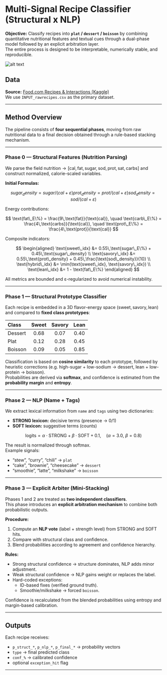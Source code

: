 #  Multi-Signal Recipe Classifier (Structural x NLP)

**Objective:** Classify recipes into **`plat` / `dessert` / `boisson`** by combining quantitative nutritional features and textual cues through a dual-phase model followed by an explicit arbitration layer.  
The entire process is designed to be interpretable, numerically stable, and reproducible.

![alt text](pic.png)



##  Data

**Source:** [Food.com Recipes & Interactions (Kaggle)](https://www.kaggle.com/datasets/shuyangli94/food-com-recipes-and-user-interactions?select=RAW_interactions.csv)  
We use `INPUT_rawrecipes.csv` as the primary dataset.

---

##  Method Overview

The pipeline consists of **four sequential phases**, moving from raw nutritional data to a final decision obtained through a rule-based stacking mechanism.

---

###  Phase 0 — Structural Features (Nutrition Parsing)

We parse the field $\text{nutrition} \rightarrow [\text{cal}, \text{fat}, \text{sugar}, \text{sod}, \text{prot}, \text{sat}, \text{carbs}]$
and construct normalized, calorie-scaled variables.

**Initial Formulas:**

$$
sugar_density = sugar / (cal + ε)
prot_density  = prot  / (cal + ε)
sod_density   = sod   / (cal + ε)
$$

Energy contributions:

$$
\text{fat\_E\%} = \frac{9\,\text{fat}}{\text{cal}}, \quad
\text{carb\_E\%} = \frac{4\,\text{carbs}}{\text{cal}}, \quad
\text{prot\_E\%} = \frac{4\,\text{prot}}{\text{cal}}
$$

Composite indicators:

$$
\begin{aligned}
\text{sweet\_idx} &= 0.55\,\text{sugar\_E\%} + 0.45\,\text{sugar\_density} \\
\text{savory\_idx} &= 0.55\,\text{prot\_density} + 0.45\,\frac{\text{sod\_density}}{10} \\
\text{hybrid\_idx} &= \min(\text{sweet\_idx}, \text{savory\_idx}) \\
\text{lean\_idx} &= 1 - \text{fat\_E\%}
\end{aligned}
$$

All metrics are bounded and ε-regularized to avoid numerical instability.

---

###  Phase 1 — Structural Prototype Classifier

Each recipe is embedded in a 3D flavor-energy space $(\text{sweet}, \text{savory}, \text{lean})$  
and compared to **fixed class prototypes**:

| Class | Sweet | Savory | Lean |
|:------|:------:|:------:|:----:|
| Dessert | 0.68 | 0.07 | 0.40 |
| Plat | 0.12 | 0.28 | 0.45 |
| Boisson | 0.09 | 0.05 | 0.85 |

Classification is based on **cosine similarity** to each prototype, followed by heuristic corrections (e.g. high-sugar + low-sodium → dessert, lean + low-protein → boisson).  
Probabilities are derived via **softmax**, and confidence is estimated from the **probability margin** and **entropy**.

---

###  Phase 2 — NLP (Name + Tags)

We extract lexical information from `name` and `tags` using two dictionaries:
- **STRONG lexicon:** decisive terms (presence → 0/1)
- **SOFT lexicon:** suggestive terms (counts)

$$
\text{logits} = \alpha \cdot \text{STRONG} + \beta \cdot \text{SOFT} + 0.1, 
\quad (\alpha=3.0,\ \beta=0.8)
$$

The result is normalized through softmax.  
Example signals:  
- “stew”, “curry”, “chili” → `plat`  
- “cake”, “brownie”, “cheesecake” → `dessert`  
- “smoothie”, “latte”, “milkshake” → `boisson`

---

###  Phase 3 — Explicit Arbiter (Mini-Stacking)

Phases 1 and 2 are treated as **two independent classifiers**.  
This phase introduces an **explicit arbitration mechanism** to combine both probabilistic outputs.

**Procedure:**
1. Compute an **NLP vote** (label + strength level) from STRONG and SOFT hits.  
2. Compare with structural class and confidence.  
3. Blend probabilities according to agreement and confidence hierarchy.

**Rules:**
- Strong structural confidence → structure dominates, NLP adds minor adjustment.  
- Weak structural confidence → NLP gains weight or replaces the label.  
- Hard-coded exceptions:  
  - ID-based fixes (verified ground truth).  
  - Smoothie/milkshake → forced `boisson`.

Confidence is recalculated from the blended probabilities using entropy and margin-based calibration.

---

##  Outputs

Each recipe receives:
- `p_struct_*`, `p_nlp_*`, `p_final_*` → probability vectors  
- `type` → final predicted class  
- `conf_%` → calibrated confidence  
- optional `exception_hit` flag

---


